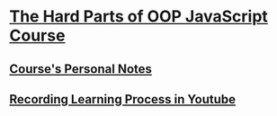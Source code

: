 # [The Hard Parts of OOP JavaScript Course](https://frontendmasters.com/courses/javascript-new-hard-parts/)


## [Course's Personal Notes](https://docs.google.com/document/d/1PFJwxP6f0WT-zYce09WBMF_LZvNExtucsQ9m0muiQyo/edit?usp=sharing)

## [Recording Learning Process in Youtube](https://www.youtube.com/watch?v=vnejalMoqFo&list=PL_sapWkWdZHH5E7eINdsuqE8uTLImfKRQ)